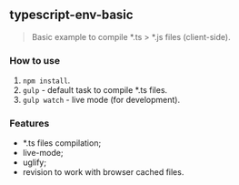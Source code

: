 ## typescript-env-basic

> Basic example to compile *.ts > *.js files (client-side).

### How to use

1. `npm install`.
2. `gulp` - default task to compile *.ts files.
3. `gulp watch` - live mode (for development).

### Features

- *.ts files compilation;
- live-mode;
- uglify;
- revision to work with browser cached files.
